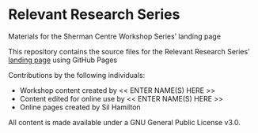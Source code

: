 # Relevant Research Series
Materials for the Sherman Centre Workshop Series’ landing page  

This repository contains the source files for the Relevant Research Series’ [landing page](https://scds.github.io/relevant-research-landing) using GitHub Pages   


Contributions by the following individuals: 
- Workshop content created by << ENTER NAME(S) HERE >> 
- Content edited for online use by << ENTER NAME(S) HERE >> 
- Online pages created by Sil Hamilton 


  
All content is made available under a GNU General Public License v3.0.
